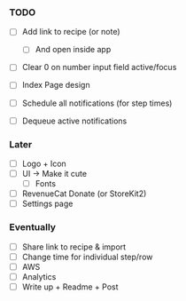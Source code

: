 ### TODO
- [ ] Add link to recipe (or note)
  - [ ] And open inside app
- [ ] Clear 0 on number input field active/focus
- [ ] Index Page design
- [ ] Schedule all notifications (for step times)

- [ ] Dequeue active notifications

### Later
- [ ] Logo + Icon
- [ ] UI -> Make it cute
  - [ ] Fonts
- [ ] RevenueCat Donate (or StoreKit2)
- [ ] Settings page

### Eventually
- [ ] Share link to recipe & import
- [ ] Change time for individual step/row
- [ ] AWS
- [ ] Analytics
- [ ] Write up + Readme + Post
